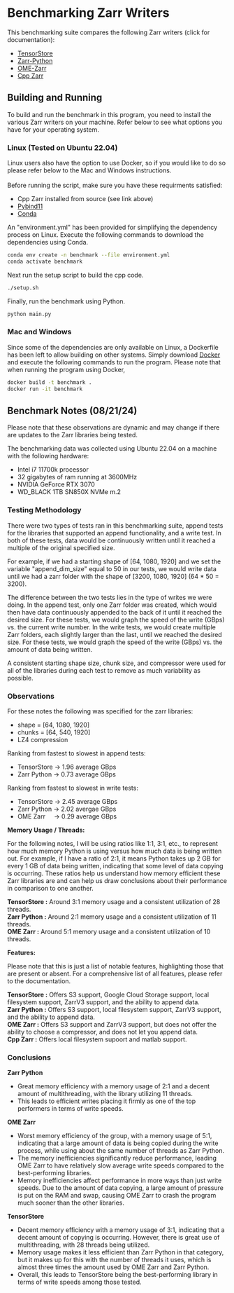 # Benchmarking Zarr Writers 

This benchmarking suite compares the following Zarr writers (click for documentation): 
- [TensorStore](https://google.github.io/tensorstore/)
- [Zarr-Python](https://zarr.readthedocs.io/en/stable/index.html)
- [OME-Zarr](https://ome-zarr.readthedocs.io/en/stable/)
- [Cpp Zarr](https://github.com/abcucberkeley/cpp-zarr)

## Building and Running

To build and run the benchmark in this program, you need to install the various Zarr writers on your machine. Refer below to see what options you have for your operating system.

### Linux (Tested on Ubuntu 22.04)

Linux users also have the option to use Docker, so if you would like to do so please refer below to the Mac and Windows instructions.<br><br>
Before running the script, make sure you have these requirments satisfied:

+ Cpp Zarr installed from source (see link above)
+ [Pybind11](https://pybind11.readthedocs.io/en/stable/installing.html)
+ [Conda](https://conda.io/projects/conda/en/latest/user-guide/install/index.html)
  
An "environment.yml" has been provided for simplifying the dependency process on Linux. Execute the following commands to download the dependencies using Conda.
```bash
conda env create -n benchmark --file environment.yml
conda activate benchmark
```
Next run the setup script to build the cpp code.
```bash
./setup.sh
```
Finally, run the benchmark using Python.
```bash
python main.py
```

### Mac and Windows

Since some of the dependencies are only available on Linux, a Dockerfile has been left to allow building on other systems. Simply download [Docker](https://www.docker.com/) and execute the following commands to run the program. Please note that when running the program using Docker, 

```bash
docker build -t benchmark .
docker run -it benchmark
```

## Benchmark Notes (08/21/24)

Please note that these observations are dynamic and may change if there are updates to the Zarr libraries being tested.<br>

The benchmarking data was collected using Ubuntu 22.04 on a machine with the following hardware:

+ Intel i7 11700k processor
+ 32 gigabytes of ram running at 3600MHz
+ NVIDIA GeForce RTX 3070
+ WD_BLACK 1TB SN850X NVMe m.2

### Testing Methodology
There were two types of tests ran in this benchmarking suite, append tests for the libraries that supported an append functionality, and a write test. In both of these tests, data would be continuously written until it reached a multiple of the original specified size.<br>

For example, if we had a starting shape of [64, 1080, 1920] and we set the variable "append_dim_size" equal to 50 in our tests, we would write data until we had a zarr folder with the shape of [3200, 1080, 1920] (64 * 50 = 3200).<br>

The difference between the two tests lies in the type of writes we were doing. In the append test, only one Zarr folder was created, which would then have data continuously appended to the back of it until it reached the desired size. For these tests, we would graph the speed of the write (GBps) vs. the current write number. In the write tests, we would create multiple Zarr folders, each slightly larger than the last, until we reached the desired size. For these tests, we would graph the speed of the write (GBps) vs. the amount of data being written.<br>

A consistent starting shape size, chunk size, and compressor were used for all of the libraries during each test to remove as much variability as possible.

### Observations
For these notes the following was specified for the zarr libraries:
+ shape = [64, 1080, 1920]
+ chunks = [64, 540, 1920]
+ LZ4 compression

Ranking from fastest to slowest in append tests:
+ TensorStore → 1.96 average GBps
+ Zarr Python → 0.73 average GBps

Ranking from fastest to slowest in write tests:
+ TensorStore → 2.45 average GBps
+ Zarr Python → 2.02 avergae GBps
+ OME Zarr $~~~$ → 0.29 average GBps

<strong>Memory Usage / Threads:</strong><br>

For the following notes, I will be using ratios like 1:1, 3:1, etc., to represent how much memory Python is using versus how much data is being written out. For example, if I have a ratio of 2:1, it means Python takes up 2 GB for every 1 GB of data being written, indicating that some level of data copying is occurring. These ratios help us understand how memory efficient these Zarr libraries are and can help us draw conclusions about their performance in comparison to one another.<br>

<strong>TensorStore :</strong> Around 3:1 memory usage and a consistent utilization of 28 threads.<br>
<strong>Zarr Python :</strong> Around 2:1 memory usage and a consistent utilization of 11 threads.<br>
<strong>OME Zarr :</strong> Around 5:1 memory usage and a consistent utilization of 10 threads.<br>

<strong>Features:</strong><br>

Please note that this is just a list of notable features, highlighting those that are present or absent. For a comprehensive list of all features, please refer to the documentation.

<strong>TensorStore :</strong> Offers S3 support, Google Cloud Storage support, local filesystem support, ZarrV3 support, and the ability to append data.<br>
<strong>Zarr Python :</strong> Offers S3 support, local filesystem support, ZarrV3 support, and the ability to append data.<br>
<strong>OME Zarr :</strong> Offers S3 support and ZarrV3 support, but does not offer the ability to choose a compressor, and does not let you append data.<br>
<strong>Cpp Zarr :</strong> Offers local filesystem supoort and matlab support.<br>

### Conclusions
<strong>Zarr Python</strong>
+ Great memory efficiency with a memory usage of 2:1 and a decent amount of multithreading, with the library utilizing 11 threads.
+ This leads to efficient writes placing it firmly as one of the top performers in terms of write speeds.

<strong>OME Zarr</strong>
+ Worst memory efficiency of the group, with a memory usage of 5:1, indicating that a large amount of data is being copied during the write process, while using about the same number of threads as Zarr Python.
+ The memory inefficiencies significantly reduce performance, leading OME Zarr to have relatively slow average write speeds compared to the best-performing libraries.
+ Memory inefficiencies affect performance in more ways than just write speeds. Due to the amount of data copying, a large amount of pressure is put on the RAM and swap, causing OME Zarr to crash the program much sooner than the other libraries.

<strong>TensorStore</strong>
+ Decent memory efficiency with a memory usage of 3:1, indicating that a decent amount of copying is occurring. However, there is great use of multithreading, with 28 threads being utilized.
+ Memory usage makes it less efficient than Zarr Python in that category, but it makes up for this with the number of threads it uses, which is almost three times the amount used by OME Zarr and Zarr Python.
+ Overall, this leads to TensorStore being the best-performing library in terms of write speeds among those tested.
